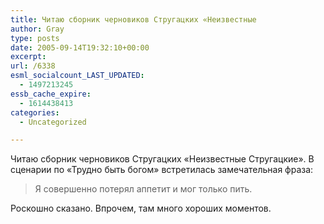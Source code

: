 ```yaml
---
title: Читаю сборник черновиков Стругацких «Неизвестные
author: Gray
type: posts
date: 2005-09-14T19:32:10+00:00
excerpt:
url: /6338
esml_socialcount_LAST_UPDATED:
  - 1497213245
essb_cache_expire:
  - 1614438413
categories:
  - Uncategorized

---
```








Читаю сборник черновиков Стругацких &#171;Неизвестные Стругацкие&#187;. В сценарии по &#171;Трудно быть богом&#187; встретилась замечательная фраза:

> Я совершенно потерял аппетит и мог только пить.

Роскошно сказано. Впрочем, там много хороших моментов.